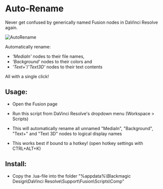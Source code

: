 # Auto-Rename
Never get confused by generically named Fusion nodes in DaVinci Resolve again.

![AutoRename](https://github.com/neezr/Auto-Rename-Media-In-Nodes-for-DaVinci-Resolve/assets/145998491/8227b072-4e11-467e-97eb-a7eb3dfac627)


Automatically rename:

- *'MediaIn'* nodes to their file names,
- *'Background'* nodes to their colors and
- *'Text+'*/*'Text3D'* nodes to their text contents

All with a single click!


## Usage:
- Open the Fusion page 
- Run this script from DaVinci Resolve's dropdown menu (Workspace > Scripts)
- This will automatically rename all unnamed "MediaIn", "Background", "Text+" and "Text 3D" nodes to logical display names

- This works best if bound to a hotkey! (open hotkey settings with CTRL+ALT+K)

## Install:
- Copy the .lua-file into the folder "%appdata%\Blackmagic Design\DaVinci Resolve\Support\Fusion\Scripts\Comp"
